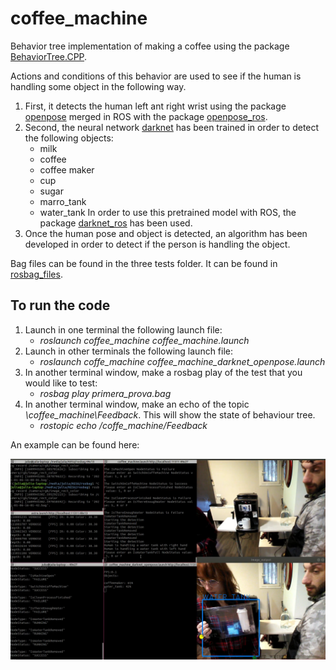 # coffee_machine

Behavior tree implementation of making a coffee using the package  [BehaviorTree.CPP](https://github.com/BehaviorTree/BehaviorTree.CPP).

Actions and conditions of this behavior are used to see if the human is handling some object in the following way.

 1. First, it detects the human left ant right wrist using the package [openpose](https://github.com/CMU-Perceptual-Computing-Lab/openpose) merged in ROS with the package [openpose_ros](https://github.com/firephinx/openpose_ros).
 2. Second, the neural network [darknet](https://github.com/pjreddie/darknet) has been trained in order to detect the following objects:
       - milk
       - coffee
       - coffee maker
       - cup
       - sugar
       - marro_tank
       - water_tank
       In order to use this pretrained model with ROS, the package [darknet_ros](https://github.com/leggedrobotics/darknet_ros) has been used.
 3. Once the human pose and object is detected, an algorithm has been developed in order to detect if the person is handling the object. 

 Bag files can be found in the three tests folder. It can be found in [rosbag_files](https://drive.google.com/drive/folders/15Y5ckfjOt-66Ck-eKTsaKYBuWFjE0j34?usp=sharing).



## To run the code

1. Launch in one terminal the following launch file:
    - *roslaunch coffee_machine coffee_machine.launch*
2.  Launch in other terminals the following launch file:
    - *roslaunch coffe_machine coffee_machine_darknet_openpose.launch*
3. In another terminal window, make a rosbag play of the test that you would like to test:
    - *rosbag play primera_prova.bag*
4. In another terminal window, make an echo of the topic *\coffee_machine\Feedback*. This will show the state of behaviour tree.
    - *rostopic echo /coffe_machine/Feedback*


An example can be found here:

![picture](test_1_IsWaterTankRemoved.png)
